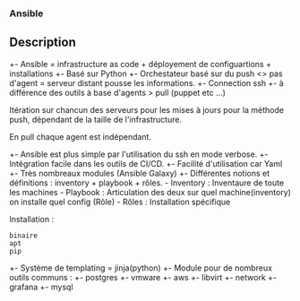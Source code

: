 ### Ansible

## Description

+- Ansible = infrastructure as code + déployement de configuartions + installations
+- Basé sur Python
+- Orchestateur basé sur du push <> pas d'agent = serveur distant pousse les informations.
+- Connection ssh
+- à différence des outils à base d'agents > pull (puppet etc ...)

Itération sur chancun des serveurs pour les mises à jours pour la méthode push, dépendant de la taille de l'infrastructure.

En pull chaque agent est indépendant.

+- Ansible est plus simple par l'utilisation du ssh en mode verbose.
+- Intégration facile dans les outils de CI/CD.
+- Facilité d'utilisation car Yaml
+- Très nombreaux modules (Ansible Galaxy)
+- Différentes notions et définitions : inventory + playbook + rôles.
    - Inventory : Inventaure de toute les machines
    - Playbook  : Articulation des deux sur quel machine(inventory) on installe quel config (Rôle)
    - Rôles     : Installation spécifique

Installation :

    binaire
    apt
    pip

+- Système de templating = jinja(python)
+- Module pour de nombreux outils communs :
    +- postgres
    +- vmware
    +- aws
    +- libvirt
    +- network
    +- grafana
    +- mysql
